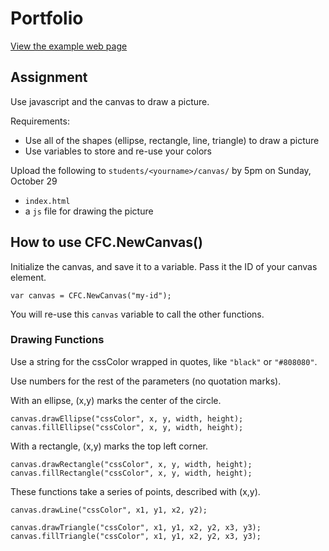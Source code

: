 # Portfolio

[View the example web page](http://cfc2017.mpaulweeks.com/homework/canvas/example)

## Assignment

Use javascript and the canvas to draw a picture.

Requirements:
- Use all of the shapes (ellipse, rectangle, line, triangle) to draw a picture
- Use variables to store and re-use your colors

Upload the following to `students/<yourname>/canvas/` by 5pm on Sunday, October 29
- `index.html`
- a `js` file for drawing the picture

## How to use CFC.NewCanvas()

Initialize the canvas, and save it to a variable. Pass it the ID of your canvas element.
```
var canvas = CFC.NewCanvas("my-id");
```
You will re-use this `canvas` variable to call the other functions.

### Drawing Functions

Use a string for the cssColor wrapped in quotes, like `"black"` or `"#808080"`.

Use numbers for the rest of the parameters (no quotation marks).

With an ellipse, (x,y) marks the center of the circle.
```
canvas.drawEllipse("cssColor", x, y, width, height);
canvas.fillEllipse("cssColor", x, y, width, height);
```

With a rectangle, (x,y) marks the top left corner.
```
canvas.drawRectangle("cssColor", x, y, width, height);
canvas.fillRectangle("cssColor", x, y, width, height);
```

These functions take a series of points, described with (x,y).
```
canvas.drawLine("cssColor", x1, y1, x2, y2);

canvas.drawTriangle("cssColor", x1, y1, x2, y2, x3, y3);
canvas.fillTriangle("cssColor", x1, y1, x2, y2, x3, y3);
```
